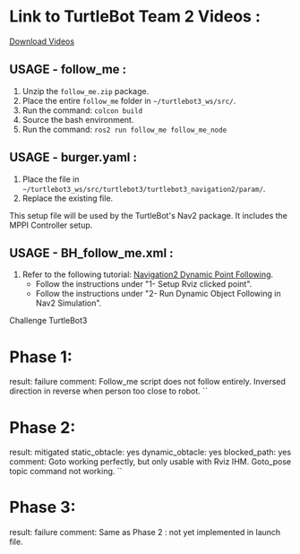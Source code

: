 # **Link to TurtleBot Team 2 Videos** :
[Download Videos](https://we.tl/t-w6U39jeaVv)

## **USAGE - follow_me** :

1. Unzip the `follow_me.zip` package.
2. Place the entire `follow_me` folder in `~/turtlebot3_ws/src/`.
3. Run the command: `colcon build`
4. Source the bash environment.
5. Run the command: `ros2 run follow_me follow_me_node`

## **USAGE - burger.yaml** :

1. Place the file in `~/turtlebot3_ws/src/turtlebot3/turtlebot3_navigation2/param/`.
2. Replace the existing file.

This setup file will be used by the TurtleBot's Nav2 package. It includes the MPPI Controller setup.

## **USAGE - BH_follow_me.xml** :

1. Refer to the following tutorial:
   [Navigation2 Dynamic Point Following](https://docs.nav2.org/tutorials/docs/navigation2_dynamic_point_following.html).
   - Follow the instructions under "1- Setup Rviz clicked point".
   - Follow the instructions under "2- Run Dynamic Object Following in Nav2 Simulation".



Challenge TurtleBot3
# Phase 1: 
result: failure
comment: Follow_me script does not follow entirely. Inversed direction in reverse when person too close to robot.
``
# Phase 2: 
result: mitigated
static_obtacle: yes
dynamic_obtacle: yes
blocked_path: yes
comment: Goto working perfectly, but only usable with Rviz IHM. Goto_pose topic command not working.
``
# Phase 3: 
result: failure
comment: Same as Phase 2 : not yet implemented in launch file.
